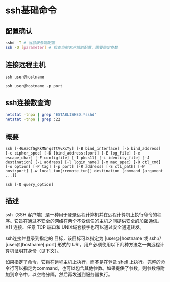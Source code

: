 # ssh基础命令

## 配置确认
```bash
sshd -T # 当前服务端配置
ssh -Q [parameter] # 检查当前客户端的配置，需要指定参数
```

## 连接远程主机
```
ssh user@hostname 

ssh user@hostname -p port
```
## ssh连接数查询
```bash
netstat -tnpa | grep 'ESTABLISHED.*sshd'
netstat -tnpa | grep :22
```

## 概要
```
ssh	[-46AaCfGgKkMNnqsTtVvXxYy] [-B bind_interface] [-b bind_address] [-c cipher_spec] [-D [bind_address:]port] [-E log_file] [-e escape_char] [-F configfile] [-I pkcs11] [-i identity_file] [-J destination] [-L address] [-l login_name] [-m mac_spec] [-O ctl_cmd] [-o option] [-P tag] [-p port] [-R address] [-S ctl_path] [-W host:port] [-w local_tun[:remote_tun]] destination [command [argument ...]]

ssh	[-Q query_option]

```
## 描述
ssh（SSH 客户端）是一种用于登录远程计算机并在远程计算机上执行命令的程序。它旨在通过不安全的网络在两个不受信任的主机之间提供安全的加密通信。X11 连接、任意 TCP 端口和 UNIX域套接字也可以通过安全通道转发。

ssh连接并登录到指定的 目标，该目标可以指定为 [user@]hostname 或 ssh:// [user@]hostname[:port] 形式的 URI。用户必须使用以下几种方法之一向远程计算机证明其身份（见下文）。

如果指定了命令，它将在远程主机上执行，而不是在登录 shell 上执行。完整的命令行可以指定为command，也可以包含其他参数。如果提供了参数，则参数将附加到命令中，以空格分隔，然后再发送到服务器执行。






